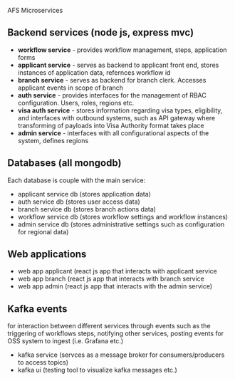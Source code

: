 AFS Microservices

## Backend services (node js, express mvc)
- **workflow service** - provides workflow management, steps, application forms
- **applicant service** - serves as backend to applicant front end, stores instances of application data, refernces workflow id
- **branch service** - serves as backend for branch clerk. Accesses applicant events in scope of branch
- **auth service** - provides interfaces for the management of RBAC configuration. Users, roles, regions etc.
- **visa auth service** - stores information regarding visa types, eligibility, and interfaces with outbound systems, such as API gateway where transforming of payloads into Visa Authority format takes place
- **admin service** - interfaces with all configurational aspects of the system, defines regions

## Databases (all mongodb)

Each database is couple with the main service:

- applicant service db (stores application data)
- auth service db (stores user access data)
- branch service db (stores branch actions data)
- workflow service db (stores workflow settings and workflow instances)
- admin service db (stores administrative settings such as configuration for regional data)

## Web applications

- web app applicant (react js app that interacts with applicant service
- web app branch (react js app that interacts with branch service
- web app admin (react js app that interacts with the admin service)

## Kafka events

for interaction between different services through events such as the triggering of workflows steps, notifying other services, posting events for OSS system to ingest (i.e. Grafana etc.)

- kafka service (servces as a message broker for consumers/producers to access topics)
- kafka ui (testing tool to visualize kafka messages etc.)


